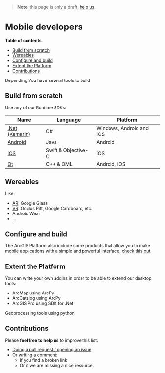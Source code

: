 > **Note**: this page is only a draft, [help us](#contributions).

# Mobile developers
<!-- START doctoc generated TOC please keep comment here to allow auto update -->
<!-- DON'T EDIT THIS SECTION, INSTEAD RE-RUN doctoc TO UPDATE -->
**Table of contents**

- [Build from scratch](#build-from-scratch)
- [Wereables](#wereables)
- [Configure and build](#configure-and-build)
- [Extent the Platform](#extent-the-platform)
- [Contributions](#contributions)

<!-- END doctoc generated TOC please keep comment here to allow auto update -->

Depending You have several tools to build

## Build from scratch
Use any of our Runtime SDKs:

|Name|Language|Platform
|---|---|---|
|[.Net (Xamarin)](technologies/dot-net/README.md)|C#|Windows, Android and iOS|
|[Android](technologies/android/README.md)|Java|Android|
|[iOS](technologies/ios/README.md)|Swift & Objective-C|iOS|
|[Qt](technologies/qt/README.md)|C++ & QML|Android, iOS|

## Wereables

Like:

* [AR](../ar/README.md): Google Glass
* [VR](../vr/README.md): Oculus Rift, Google Cardboard, etc.
* Android Wear
* ...

## Configure and build
The ArcGIS Platform also include some products that allow you to make mobile applications with a simple and powerful interface, [check this out](../arcgis/products/README.md#app-builders).

## Extent the Platform
You can write your own addins in order to be able to extend our desktop tools:
  * ArcMap using ArcPy
  * ArcCatalog using ArcPy
  * ArcGIS Pro using SDK for .Net

Geoprocessing tools using python

## Contributions
Please **feel free to help us** to improve this list:

* [Doing a pull request / opening an issue](https://github.com/hhkaos/awesome-arcgis#contributions)
* Or writing a comment:
  * If you find a broken link
  * Or if we are missing a nice resource.
